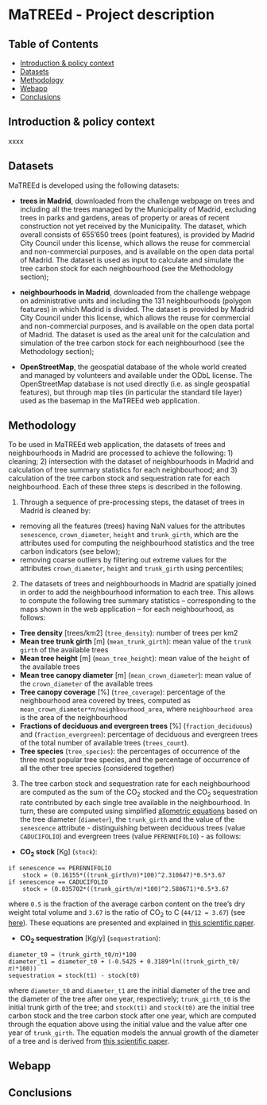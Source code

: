 # MaTREEd - Project description

## Table of Contents

* [Introduction & policy context](#introduction)
* [Datasets](#datasets)
* [Methodology](#methodology)
* [Webapp](#webapp)
* [Conclusions](#conclusions)


## Introduction & policy context <a name="introduction"></a>

xxxx


## Datasets <a name="datasets"></a>

MaTREEd is developed using the following datasets:

* **trees in Madrid**, downloaded from the challenge webpage on trees and including all the trees managed by the Municipality of Madrid, excluding trees in parks and gardens, areas of property or areas of recent construction not yet received by the Municipality. The dataset, which overall consists of 655’650 trees (point features), is provided by Madrid City Council under this license, which allows the reuse for commercial and non-commercial purposes, and is available on the open data portal of Madrid. The dataset is used as input to calculate and simulate the tree carbon stock for each neighbourhood (see the Methodology section);

* **neighbourhoods in Madrid**, downloaded from the challenge webpage on administrative units and including the 131 neighbourhoods (polygon features) in which Madrid is divided. The dataset is provided by Madrid City Council under this license, which allows the reuse for commercial and non-commercial purposes, and is available on the open data portal of Madrid. The dataset is used as the areal unit for the calculation and simulation of the tree carbon stock for each neighbourhood (see the Methodology section);

* **OpenStreetMap**, the geospatial database of the whole world created and managed by volunteers and available under the ODbL license. The OpenStreetMap database is not used directly (i.e. as single geospatial features), but through map tiles (in particular the standard tile layer) used as the basemap in the MaTREEd web application. 


## Methodology <a name="methodology"></a>

To be used in MaTREEd web application, the datasets of trees and neighbourhoods in Madrid are processed to achieve the following: 1) cleaning; 2) intersection with the dataset of neighbourhoods in Madrid and calculation of tree summary statistics for each neighbourhood; and 3) calculation of the tree carbon stock and sequestration rate for each neighbourhood. Each of these three steps is described in the following.

1. Through a sequence of pre-processing steps, the dataset of trees in Madrid is cleaned by:

  * removing all the features (trees) having NaN values for the attributes `senescence`, `crown_diameter`, `height` and `trunk_girth`, which are the attributes used for computing the neighbourhood statistics and the tree carbon indicators (see below); 
  * removing coarse outliers by filtering out extreme values for the attributes `crown_diameter`, `height` and `trunk_girth` using percentiles;

2. The datasets of trees and neighbourhoods in Madrid are spatially joined in order to add the neighbourhood information to each tree. This allows to compute the following tree summary statistics – corresponding to the maps shown in the web application – for each neighbourhood, as follows:

  * **Tree density** [trees/km2] (`tree_density`): number of trees per km2
  * **Mean tree trunk girth** [m] (`mean_trunk_girth`): mean value of the `trunk girth` of the available trees
  * **Mean tree height** [m] (`mean_tree_height`): mean value of the `height` of the available trees
  * **Mean tree canopy diameter** [m] (`mean_crown_diameter`): mean value of the `crown_diameter` of the available trees
  * **Tree canopy coverage** [%] (`tree_coverage`): percentage of the neighbourhood area covered by trees, computed as `mean_crown_diameter*𝜋/neighbourhood_area`, where `neighbourhood area` is the area of the neighbourhood
  * **Fractions of deciduous and evergreen trees** [%] (`fraction_deciduous`) and (`fraction_evergreen`): percentage of deciduous and evergreen trees of the total number of available trees (`trees_count`).
  * **Tree species** (`tree_species`): the percentages of occurrence of the three most popular tree species, and the percentage of occurrence of all the other tree species (considered together)

3. The tree carbon stock and sequestration rate for each neighbourhood are computed as the sum of the CO<sub>2</sub> stocked and the CO<sub>2</sub> sequestration rate contributed by each single tree available in the neighbourhood. In turn, these are computed using simplified [allometric equations](https://en.wikipedia.org/wiki/Tree_allometry) based on the tree diameter (`diameter`), the `trunk_girth` and the value of the `senescence` attribute - distinguishing between deciduous trees (value `CADUCIFOLIO`) and evergreen trees (value `PERENNIFOLIO`) - as follows:

* **CO<sub>2</sub> stock** [Kg] (`stock`):

```
if senescence == PERENNIFOLIO
    stock = (0.16155*((trunk_girth/𝜋)*100)^2.310647)*0.5*3.67
if senescence == CADUCIFOLIO
    stock = (0.035702*((trunk_girth/𝜋)*100)^2.580671)*0.5*3.67
```

where `0.5` is the fraction of the average carbon content on the tree’s dry weight total volume and `3.67` is the ratio of CO<sub>2</sub> to C (`44/12 = 3.67`) (see [here](https://www.ecomatcher.com/how-to-calculate-co2-sequestration/)). These equations are presented and explained in [this scientific paper](https://www.fs.fed.us/psw/publications/mcpherson/psw_2011_mcpherson009.pdf). 

* **CO<sub>2</sub> sequestration** [Kg/y] (`sequestration`): 

```
diameter_t0 = (trunk_girth_t0/𝜋)*100
diameter_t1 = diameter_t0 + (-0.5425 + 0.3189*ln((trunk_girth_t0/𝜋)*100))
sequestration = stock(t1) - stock(t0)
```

where `diameter_t0` and `diameter_t1` are the initial diameter of the tree and the diameter of the tree after one year, respectively; `trunk_girth_t0` is the initial trunk girth of the tree; and `stock(t1)` and `stock(t0)` are the initial tree carbon stock and the tree carbon stock after one year, which are computed through the equation above using the initial value and the value after one year of `trunk_girth`. The equation models the annual growth of the diameter of a tree and is derived from [this scientific paper](https://iforest.sisef.org/contents/?id=ifor0635-005).



## Webapp <a name="webapp"></a>



## Conclusions <a name="conclusions"></a>


